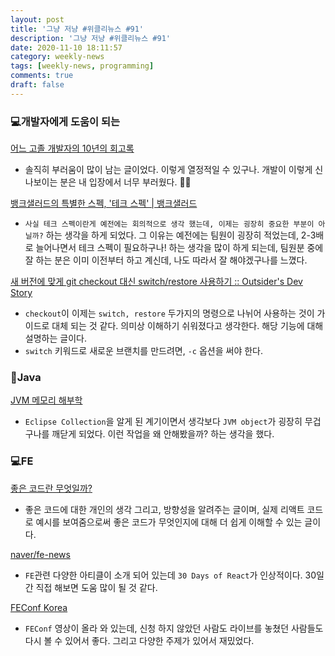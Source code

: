```yaml
---
layout: post
title: '그냥 저냥 #위클리뉴스 #91'
description: '그냥 저냥 #위클리뉴스 #91'
date: 2020-11-10 18:11:57
category: weekly-news
tags: [weekly-news, programming]
comments: true
draft: false
---
```


### 💻개발자에게 도움이 되는

[어느 고졸 개발자의 10년의 회고록](https://medium.com/@geminikim/%EC%96%B4%EB%8A%90-%EA%B3%A0%EC%A1%B8-%EA%B0%9C%EB%B0%9C%EC%9E%90%EC%9D%98-10%EB%85%84%EC%9D%98-%ED%9A%8C%EA%B3%A0%EB%A1%9D-2b4226f9027e)

- 솔직히 부러움이 많이 남는 글이었다. 이렇게 열정적일 수 있구나. 개발이 이렇게 신나보이는 분은 내 입장에서 너무 부러웠다. 👍🏻

[뱅크샐러드의 특별한 스펙, '테크 스펙' | 뱅크샐러드](https://blog.banksalad.com/tech/we-work-by-tech-spec/)

- `사실 테크 스펙이란게 예전에는 회의적으로 생각 했는데, 이제는 굉장히 중요한 부분이 아닐까?` 하는 생각을 하게 되었다. 그 이유는 예전에는 팀원이 굉장히 적었는데, 2-3배로 늘어나면서 테크 스펙이 필요하구나! 하는 생각을 많이 하게 되는데, 팀원분 중에 잘 하는 분은 이미 이전부터 하고 계신데, 나도 따라서 잘 해야겠구나를 느꼈다.

[새 버전에 맞게 git checkout 대신 switch/restore 사용하기 :: Outsider's Dev Story](https://blog.outsider.ne.kr/1505)

- `checkout`이 이제는 `switch, restore` 두가지의 명령으로 나뉘어 사용하는 것이 가이드로 대체 되는 것 같다. 의미상 이해하기 쉬워졌다고 생각한다. 해당 기능에 대해 설명하는 글이다.
- `switch` 키워드로 새로운 브랜치를 만드려면, `-c` 옵션을 써야 한다.

### 🌟Java

[JVM 메모리 해부학](https://www.slideshare.net/DONGHUNLEE61/jvm-238616046)

- `Eclipse Collection`을 알게 된 계기이면서 생각보다 `JVM object`가 굉장히 무겁구나를 깨닫게 되었다. 이런 작업을 왜 안해봤을까? 하는 생각을 했다.

### 💻FE

[좋은 코드란 무엇일까?](https://jbee.io/etc/what-is-good-code/)

- 좋은 코드에 대한 개인의 생각 그리고, 방향성을 알려주는 글이며, 실제 리액트 코드로 예시를 보여줌으로써 좋은 코드가 무엇인지에 대해 더 쉽게 이해할 수 있는 글이다.

[naver/fe-news](https://github.com/naver/fe-news/blob/master/issues/2020-11.md)

- `FE`관련 다양한 아티클이 소개 되어 있는데 `30 Days of React`가 인상적이다. 30일간 직접 해보면 도움 많이 될 것 같다.

[FEConf Korea](https://www.youtube.com/channel/UCWEzfYIpFBIG5jh6laXC6hA/videos)

- `FEConf` 영상이 올라 와 있는데, 신청 하지 않았던 사람도 라이브를 놓쳤던 사람들도 다시 볼 수 있어서 좋다. 그리고 다양한 주제가 있어서 재밌었다.
